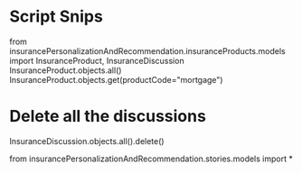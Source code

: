 # Script Snips
from insurancePersonalizationAndRecommendation.insuranceProducts.models import InsuranceProduct, InsuranceDiscussion
InsuranceProduct.objects.all()
InsuranceProduct.objects.get(productCode="mortgage")

# Delete all the discussions
InsuranceDiscussion.objects.all().delete()

from insurancePersonalizationAndRecommendation.stories.models import *